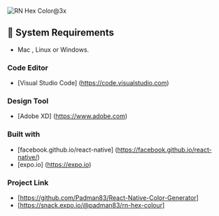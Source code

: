 ![RN Hex Color@3x](https://user-images.githubusercontent.com/45048950/69570355-9e484b00-0ffa-11ea-996c-f227a6482ff0.png)

## 🧰 System Requirements

* Mac , Linux or Windows.

### Code Editor

* [Visual Studio Code] (https://code.visualstudio.com)

### Design Tool

* [Adobe XD] (https://www.adobe.com)

### Built with

* [facebook.github.io/react-native] (https://facebook.github.io/react-native/)
* [expo.io] (https://expo.io)

### Project Link
 
* [https://github.com/Padman83/React-Native-Color-Generator]
* [https://snack.expo.io/@padman83/rn-hex-colour]
